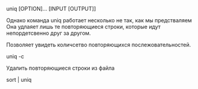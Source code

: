 uniq [OPTION]... [INPUT [OUTPUT]]

Однако команда uniq работает несколько не так, как мы предстваляем Она удлаяет лишь те повторяющиеся строки, которые идут непордетсвенно друг за другом.

Позволяет увидеть количсетво повторяющихся послежовательностей.

uniq -c <file>


Удалить повторяющиеся строки из файла

sort <file> | uniq